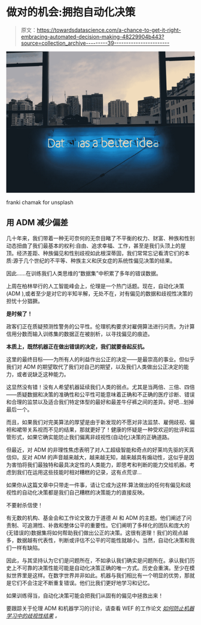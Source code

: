 # 做对的机会:拥抱自动化决策

> 原文：<https://towardsdatascience.com/a-chance-to-get-it-right-embracing-automated-decision-making-48229904b443?source=collection_archive---------39----------------------->

![](img/c8688defe7d62104fef3b1b17a39a800.png)

franki chamak for unsplash

## 用 ADM 减少偏差

几十年来，我们带着一种无可奈何的无奈目睹了不平衡的权力、财富、种族和性别动态扭曲了我们最基本的权利:自由、追求幸福、工作，甚至是我们头顶上的屋顶。经济差距、种族偏见和性别歧视如此根深蒂固，我们常常忘记看清它们的本质:源于几个世纪的不平等、种族主义和厌女症的系统性偏见决策的结果。

因此……在训练我们人类思维的“数据集”中积累了多年的错误数据。

上周在柏林举行的人工智能峰会上，伦理是一个热门话题。现在，自动化决策(ADM ),或者至少是对它的半知半解，无处不在，对有偏见的数据和歧视性决策的担忧十分猖獗。

**是时候了！**

政客们正在质疑预测性警务的公平性。伦理机构要求对雇佣算法进行问责。为计算信用分数而输入训练集的数据正在被剖析，以寻找偏见的痕迹。

**本质上，既然机器正在做出错误的决定，我们就要奋起反抗。**

这里的最终目标——为所有人的利益作出公正的决定——是最崇高的事业。但似乎我们对 ADM 的期望取代了我们对自己的期望，以及我们人类做出公正决定的能力，或者说缺乏这种能力。

这显然没有错！没有人希望机器延续我们人类的弱点。尤其是当两倍、三倍、四倍——质疑数据和决策的准确性和公平性可能意味着正确和不正确的医疗诊断、错误和合理的监禁以及适合我们特定体型的最好和最差牛仔裤之间的差异。好吧…划掉最后一个。

而且，如果我们对完美算法的厚望是由于新发现的不愿对非法监禁、雇佣歧视、偏袒和裙带关系视而不见的结果，那就更好了！健康的怀疑是一种受欢迎的批评和监管形式，如果它确实能防止我们偏离非歧视性(自动化)决策的正确道路。

但最近，对 ADM 的非理性焦虑表明了对人工超级智能和奇点的好莱坞先驱的天真信仰。反对 ADM 的声音越来越大，越来越无知，越来越具有煽动性，这似乎是因为害怕将我们最独特和最具决定性的人类能力，即思考和判断的能力交给机器。考虑到我们在运用这些技能时相对糟糕的记录，这有点荒谬…

如果你从这篇文章中只带走一件事，请让它成为这样:算法做出的任何有偏见和歧视性的自动化决策都是我们自己糟糕的决策能力的直接反映。

不要射杀信使！

有无数的机构、基金会和工作论文致力于道德 AI 和 ADM 的主题。他们阐述了问责制、可追溯性、补救和整体公平的重要性。它们阐明了多样化的团队和庞大的(无错误的)数据集将如何帮助我们做出公正的决策。这很有道理！我们的观点越多，数据越有代表性，判断或评估不公平的可能性就越小。当然，自动化决策和我们一样有缺陷。

因此，与其坚持认为它们是问题所在，不如承认我们确实是问题所在。承认我们历史上不可靠的决策性能可能是自动化决策正确的唯一方式。历史会重演。至少在模拟世界里是这样。在数字世界并非如此。机器与我们相比有一个明显的优势，那就是它们不会注定不断重复错误。他们比我们更好地学习和记忆。

如果训练得当，自动化决策可能会把我们从固有的偏见中拯救出来！

要跟踪关于伦理 ADM 和机器学习的讨论，请查看 WEF 的工作论文 [*如何防止机器学习中的歧视性结果*](http://www3.weforum.org/docs/WEF_40065_White_Paper_How_to_Prevent_Discriminatory_Outcomes_in_Machine_Learning.pdf) *。*